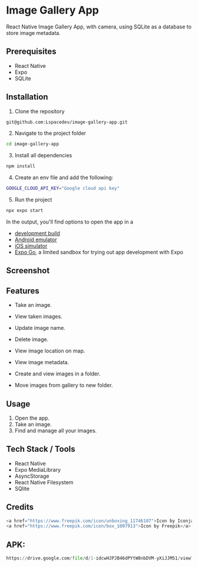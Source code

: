 # Image Gallery App

React Native Image Gallery App, with camera, using SQLite as a database to store image metadata.

## Prerequisites

- React Native
- Expo
- SQLite

## Installation

1. Clone the repository

```bash
git@github.com:Lspacedev/image-gallery-app.git
```

2. Navigate to the project folder

```bash
cd image-gallery-app
```

3.  Install all dependencies

```bash
npm install
```

4. Create an env file and add the following:

```bash
GOOGLE_CLOUD_API_KEY="Google cloud api key"
```

5. Run the project

```bash
npx expo start
```

In the output, you'll find options to open the app in a

- [development build](https://docs.expo.dev/develop/development-builds/introduction/)
- [Android emulator](https://docs.expo.dev/workflow/android-studio-emulator/)
- [iOS simulator](https://docs.expo.dev/workflow/ios-simulator/)
- [Expo Go](https://expo.dev/go), a limited sandbox for trying out app development with Expo

## Screenshot

<!-- ![landing](public/images/screenshot.png)
![landing](public/images/screenshot2.png) -->

## Features

- Take an image.
- View taken images.
- Update image name.
- Delete image.
- View image location on map.

- View image metadata.
- Create and view images in a folder.
- Move images from gallery to new folder.

## Usage

1. Open the app.
2. Take an image.
3. Find and manage all your images.

## Tech Stack / Tools

- React Native
- Expo MediaLibrary
- AsyncStorage
- React Native Filesystem
- SQlite

## Credits

```python
<a href="https://www.freepik.com/icon/unboxing_11746107">Icon by Iconjam</a>
<a href="https://www.freepik.com/icon/box_1007913">Icon by Freepik</a>
```

## APK:

```python
https://drive.google.com/file/d/1-idcwHJPJB46dPYtW8nbDVM-yXiJJM51/view?usp=sharing
```
